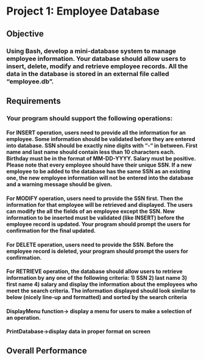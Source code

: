 # Project 1: Employee Database
## Objective
### Using Bash, develop a mini-database system to manage employee information. Your database should allow users to insert, delete, modify and retrieve employee records. All the data in the database is stored in an external file called “employee.db”.
## Requirements
### Your program should support the following operations:
#### For INSERT operation, users need to provide all the information for an employee. Some information should be validated before they are entered into database. SSN should be exactly nine digits with “-“ in between. First name and last name should contain less than 10 characters each. Birthday must be in the format of MM-DD-YYYY. Salary must be positive. Please note that every employee should have their unique SSN. If a new employee to be added to the database has the same SSN as an existing one, the new employee information will not be entered into the database and a warning message should be given.
#### For MODIFY operation, users need to provide the SSN first. Then the information for that employee will be retrieved and displayed. The users can modify the all the fields of an employee except the SSN. New information to be inserted must be validated (like INSERT) before the employee record is updated. Your program should prompt the users for confirmation for the final updated.
#### For DELETE operation, users need to provide the SSN. Before the employee record is deleted, your program should prompt the users for confirmation.
#### For RETRIEVE operation, the database should allow users to retrieve information by any one of the following criteria: 1) SSN 2) last name 3) first name 4) salary and display the information about the employees who meet the search criteria. The information displayed should look similar to below (nicely line-up and formatted) and sorted by the search criteria
#### DisplayMenu function-> display a menu for users to make a selection of an operation.
#### PrintDatabase->display data in proper format on screen
## Overall Performance
